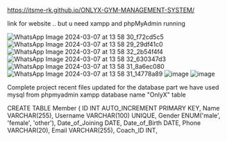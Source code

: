 https://itsme-rk.github.io/ONLYX-GYM-MANAGEMENT-SYSTEM/

link for website .. but u need xampp and phpMyAdmin running


![WhatsApp Image 2024-03-07 at 13 58 30_f72cd5c5](https://github.com/itsme-rk/ONLYX-GYM-MANAGEMENT-SYSTEM/assets/107808330/8b28ed06-530c-4f05-874d-e319f57294ff)
![WhatsApp Image 2024-03-07 at 13 58 29_29df41c0](https://github.com/itsme-rk/ONLYX-GYM-MANAGEMENT-SYSTEM/assets/107808330/afd06ba8-7cee-4340-9aa8-7f952238ec68)
![WhatsApp Image 2024-03-07 at 13 58 32_2b54f4f4](https://github.com/itsme-rk/ONLYX-GYM-MANAGEMENT-SYSTEM/assets/107808330/7676729b-97a4-4ea7-bf24-d768da28d9f9)
![WhatsApp Image 2024-03-07 at 13 58 32_630347d3](https://github.com/itsme-rk/ONLYX-GYM-MANAGEMENT-SYSTEM/assets/107808330/a94367fd-e804-4208-b076-c5f7fc8adcad)
![WhatsApp Image 2024-03-07 at 13 58 31_8a6ec080](https://github.com/itsme-rk/ONLYX-GYM-MANAGEMENT-SYSTEM/assets/107808330/8e0bddd5-5d86-4803-9a62-5c4428491252)
![WhatsApp Image 2024-03-07 at 13 58 31_14778a89](https://github.com/itsme-rk/ONLYX-GYM-MANAGEMENT-SYSTEM/assets/107808330/afd754dc-f5c4-48ff-b488-13ec41ce8ea5)
![image](https://github.com/itsme-rk/ONLYX-GYM-MANAGEMENT-SYSTEM/assets/107808330/4cd9e739-e0e2-4a17-a9b0-e5424d7210d4)
![image](https://github.com/itsme-rk/ONLYX-GYM-MANAGEMENT-SYSTEM/assets/107808330/6cf7c9e5-b7f4-4a88-8419-f10f8f269b48)

Complete project recent files updated 
for the database part we have used mysql from phpmyadmin xampp
database name "OnlyX"
table

CREATE TABLE Member (
    ID INT AUTO_INCREMENT PRIMARY KEY,
    Name VARCHAR(255),
    Username VARCHAR(100) UNIQUE,
    Gender ENUM('male', 'female', 'other'),
    Date_of_Joining DATE,
    Date_of_Birth DATE,
    Phone VARCHAR(20),
    Email VARCHAR(255),
    Coach_ID INT,
